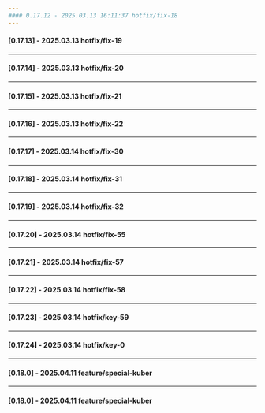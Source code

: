 ```yaml
---
#### 0.17.12 - 2025.03.13 16:11:37 hotfix/fix-18
---
```

#### [0.17.13] - 2025.03.13    hotfix/fix-19
---
#### [0.17.14] - 2025.03.13    hotfix/fix-20
---
#### [0.17.15] - 2025.03.13    hotfix/fix-21
---
#### [0.17.16] - 2025.03.13    hotfix/fix-22
---
#### [0.17.17] - 2025.03.14    hotfix/fix-30
---
#### [0.17.18] - 2025.03.14    hotfix/fix-31
---
#### [0.17.19] - 2025.03.14    hotfix/fix-32
---
#### [0.17.20] - 2025.03.14    hotfix/fix-55
---
#### [0.17.21] - 2025.03.14    hotfix/fix-57
---
#### [0.17.22] - 2025.03.14    hotfix/fix-58
---
#### [0.17.23] - 2025.03.14    hotfix/key-59
---
#### [0.17.24] - 2025.03.14    hotfix/key-0
---
#### [0.18.0] - 2025.04.11    feature/special-kuber
---
#### [0.18.0] - 2025.04.11    feature/special-kuber
